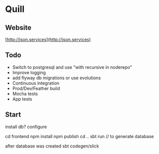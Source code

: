 # Quill

## Website

[http://json.services](http://json.services)

## Todo

* Switch to postgresql and use "with recursive in noderepo"
* Improve logging
* add flyway db migrations  or use evolutions
* Continuous integration
* Prod/Dev/Feather build
* Mocha tests
* App tests

## Start

install db?
configure

cd frontend
npm install
npm publish
cd ..
sbt run // to generate database

after database was created
sbt codegen/slick

